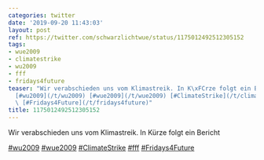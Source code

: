 ```yaml
---
categories: twitter
date: '2019-09-20 11:43:03'
layout: post
ref: https://twitter.com/schwarzlichtwue/status/1175012492512305152
tags:
- wue2009
- climatestrike
- wu2009
- fff
- fridays4future
teaser: "Wir verabschieden uns vom Klimastreik. In K\xFCrze folgt ein Bericht\n\n\
  [#wu2009](/t/wu2009) [#wue2009](/t/wue2009) [#ClimateStrike](/t/climatestrike) [#fff](/t/fff)\
  \ [#Fridays4Future](/t/fridays4future)"
title: 1175012492512305152
---
```

Wir verabschieden uns vom Klimastreik. In Kürze folgt ein Bericht

[#wu2009](/t/wu2009) [#wue2009](/t/wue2009) [#ClimateStrike](/t/climatestrike) [#fff](/t/fff) [#Fridays4Future](/t/fridays4future)